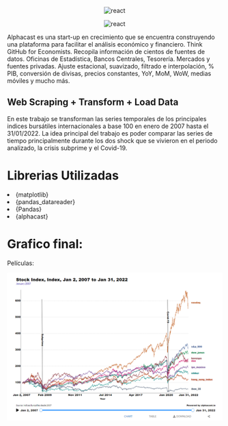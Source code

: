 <p align="center">
<img src="https://upload.wikimedia.org/wikipedia/commons/thumb/c/c3/Python-logo-notext.svg/200px-Python-logo-notext.svg.png" alt="react" width="50" height="50" />
</p>




<p align="center">
<img src="https://www.alphacast.io/images/alphacast.svg" alt="react" width="300" height="150" />
</p>



Alphacast es una start-up en crecimiento que se encuentra construyendo una plataforma para facilitar el análisis económico y financiero. Think GitHub for Economists. Recopila información de cientos de fuentes de datos. Oficinas de Estadística, Bancos Centrales, Tesorería. Mercados y fuentes privadas. Ajuste estacional, suavizado, filtrado e interpolación, % PIB, conversión de divisas, precios constantes, YoY, MoM, WoW, medias móviles y mucho más.


## Web Scraping + Transform + Load Data


En este trabajo se transforman las series temporales de los principales indices bursátiles internacionales a base 100 en enero de 2007 hasta el 31/01/2022. La idea principal del trabajo es poder comparar las series de tiempo principalmente durante los dos shock que se vivieron en el periodo analizado, la crisis subprime y el Covid-19.



# Librerias Utilizadas


<ui>

<li>
{matplotlib}
</li>

<li>
{pandas_datareader}
</li>

<li>
{Pandas}
</li>

<li>
{alphacast}
</li>

</ui>



# Grafico final:

Películas:

![.](plots/plot1.png)





